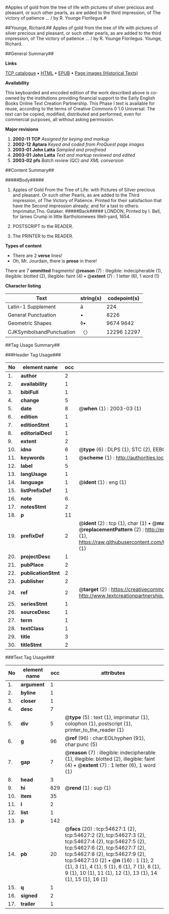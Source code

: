 #Apples of gold from the tree of life with pictures of silver precious and pleasant, or such other pearls, as are added to the third impression, of The victory of patience ... / by R. Younge Florilegus.#

##Younge, Richard.##
Apples of gold from the tree of life with pictures of silver precious and pleasant, or such other pearls, as are added to the third impression, of The victory of patience ... / by R. Younge Florilegus.
Younge, Richard.

##General Summary##

**Links**

[TCP catalogue](http://www.ota.ox.ac.uk/tcp/)  • 
[HTML](http://tei.it.ox.ac.uk/tcp/Texts-HTML/free/A67/A67735.html)  • 
[EPUB](http://tei.it.ox.ac.uk/tcp/Texts-EPUB/free/A67/A67735.epub) • 
[Page images (Historical Texts)](https://data.historicaltexts.jisc.ac.uk/view?pubId=eebo-12126789e&pageId=eebo-12126789e-54627-1)

**Availability**

This keyboarded and encoded edition of the
	       work described above is co-owned by the institutions
	       providing financial support to the Early English Books
	       Online Text Creation Partnership. This Phase I text is
	       available for reuse, according to the terms of Creative
	       Commons 0 1.0 Universal. The text can be copied,
	       modified, distributed and performed, even for
	       commercial purposes, all without asking permission.

**Major revisions**

1. __2002-11__ __TCP__ *Assigned for keying and markup*
1. __2002-12__ __Aptara__ *Keyed and coded from ProQuest page images*
1. __2003-01__ __John Latta__ *Sampled and proofread*
1. __2003-01__ __John Latta__ *Text and markup reviewed and edited*
1. __2003-02__ __pfs__ *Batch review (QC) and XML conversion*

##Content Summary##

#####Body#####

1. Apples of Gold
From the Tree of Life: with
Pictures of Silver precious and pleasant.
Or such other Pearls, as are added
to the Third impression, of The Victory of
Patience. Printed for their satisfaction
that have the Second impression already;
and for a tast to others.
Imprimatur,Tho. Gataker.
#####Back#####
LONDON, Printed by I. Bell, for Iames Crump in
little Bartholomewes Well-yard, 1654.
1. POSTSCRIPT to the READER.

1. The PRINTER to the READER.

**Types of content**

  * There are 2 **verse** lines!
  * Oh, Mr. Jourdain, there is **prose** in there!

There are 7 **ommitted** fragments! 
 @__reason__ (7) : illegible: indecipherable (1), illegible: blotted (2), illegible: faint (4)  •  @__extent__ (7) : 1 letter (6), 1 word (1)

**Character listing**


|Text|string(s)|codepoint(s)|
|---|---|---|
|Latin-1 Supplement|à|224|
|General Punctuation|•|8226|
|Geometric Shapes|◊▪|9674 9642|
|CJKSymbolsandPunctuation|〈〉|12296 12297|

##Tag Usage Summary##

###Header Tag Usage###

|No|element name|occ|attributes|
|---|---|---|---|
|1.|__author__|2||
|2.|__availability__|1||
|3.|__biblFull__|1||
|4.|__change__|5||
|5.|__date__|8| @__when__ (1) : 2003-03 (1)|
|6.|__edition__|1||
|7.|__editionStmt__|1||
|8.|__editorialDecl__|1||
|9.|__extent__|2||
|10.|__idno__|6| @__type__ (6) : DLPS (1), STC (2), EEBO-CITATION (1), OCLC (1), VID (1)|
|11.|__keywords__|1| @__scheme__ (1) : http://authorities.loc.gov/ (1)|
|12.|__label__|5||
|13.|__langUsage__|1||
|14.|__language__|1| @__ident__ (1) : eng (1)|
|15.|__listPrefixDef__|1||
|16.|__note__|6||
|17.|__notesStmt__|2||
|18.|__p__|11||
|19.|__prefixDef__|2| @__ident__ (2) : tcp (1), char (1)  •  @__matchPattern__ (2) : ([0-9\-]+):([0-9IVX]+) (1), (.+) (1)  •  @__replacementPattern__ (2) : http://eebo.chadwyck.com/downloadtiff?vid=$1&page=$2 (1), https://raw.githubusercontent.com/textcreationpartnership/Texts/master/tcpchars.xml#$1 (1)|
|20.|__projectDesc__|1||
|21.|__pubPlace__|2||
|22.|__publicationStmt__|2||
|23.|__publisher__|2||
|24.|__ref__|2| @__target__ (2) : https://creativecommons.org/publicdomain/zero/1.0/ (1), http://www.textcreationpartnership.org/docs/. (1)|
|25.|__seriesStmt__|1||
|26.|__sourceDesc__|1||
|27.|__term__|1||
|28.|__textClass__|1||
|29.|__title__|3||
|30.|__titleStmt__|2||


###Text Tag Usage###

|No|element name|occ|attributes|
|---|---|---|---|
|1.|__argument__|1||
|2.|__byline__|1||
|3.|__closer__|1||
|4.|__desc__|7||
|5.|__div__|5| @__type__ (5) : text (1), imprimatur (1), colophon (1), postscript (1), printer_to_the_reader (1)|
|6.|__g__|96| @__ref__ (96) : char:EOLhyphen (91), char:punc (5)|
|7.|__gap__|7| @__reason__ (7) : illegible: indecipherable (1), illegible: blotted (2), illegible: faint (4)  •  @__extent__ (7) : 1 letter (6), 1 word (1)|
|8.|__head__|3||
|9.|__hi__|829| @__rend__ (1) : sup (1)|
|10.|__item__|35||
|11.|__l__|2||
|12.|__list__|1||
|13.|__p__|142||
|14.|__pb__|20| @__facs__ (20) : tcp:54627:1 (2), tcp:54627:2 (2), tcp:54627:3 (2), tcp:54627:4 (2), tcp:54627:5 (2), tcp:54627:6 (2), tcp:54627:7 (2), tcp:54627:8 (2), tcp:54627:9 (2), tcp:54627:10 (2)  •  @__n__ (16) : 1 (1), 2 (1), 3 (1), 4 (1), 5 (1), 6 (1), 7 (1), 8 (1), 9 (1), 10 (1), 11 (1), 12 (1), 13 (1), 14 (1), 15 (1), 16 (1)|
|15.|__q__|1||
|16.|__signed__|2||
|17.|__trailer__|1||
